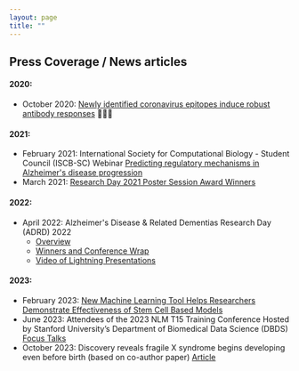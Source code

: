 ```yaml
---
layout: page
title: "" 
---
```

## Press Coverage / News articles
#### 2020:
- October 2020: [Newly identified coronavirus epitopes induce robust antibody responses](https://www.news-medical.net/news/20201012/Newly-identified-coronavirus-epitopes-induce-robust-antibody-responses.aspx) 🔬👩‍🔬<br>

#### 2021:
- February 2021: International Society for Computational Biology - Student Council (ISCB-SC) Webinar [Predicting regulatory mechanisms in Alzheimer's disease progression
](https://www.youtube.com/watch?v=ITwEzqhQnZU&list=PL_3UUp3wcnVbpTH4UfeybVhGcjyML3N2h)
- March 2021: [Research Day 2021 Poster Session Award Winners](https://www.adrc.wisc.edu/news/research-day-2021-poster-session-award-winners)<br>

#### 2022: 
- April 2022: Alzheimer's Disease & Related Dementias Research Day (ADRD) 2022 
  - [Overview](https://www.adrc.wisc.edu/adrd2022) 
  - [Winners and Conference Wrap](https://www.adrc.wisc.edu/news/research-day-2022-poster-session-award-winners-and-conference-wrap)
  - [Video of Lightning Presentations](https://www.youtube.com/watch?v=LAAfUB3oPtQ&list=PL_3UUp3wcnVbpTH4UfeybVhGcjyML3N2h&index=5)<br>

#### 2023:
- February 2023: [New Machine Learning Tool Helps Researchers Demonstrate Effectiveness of Stem Cell Based Models](https://www.waisman.wisc.edu/2023/02/27/new-machine-learning-tool-helps-researchers-demonstrate-effectiveness-of-stem-cell-based-models/)
- June 2023: Attendees of the 2023 NLM T15 Training Conference Hosted by Stanford University’s Department of Biomedical Data Science (DBDS) [Focus Talks](https://dbds.stanford.edu/national-library-of-medicine-nlm-t15-training-conference/#focus-talks)
- October 2023: Discovery reveals fragile X syndrome begins developing even before birth (based on co-author paper) [Article](https://news.wisc.edu/discovery-reveals-fragile-x-syndrome-begins-developing-even-before-birth/)